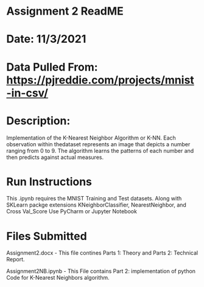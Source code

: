 # Assignment 2 ReadME
# Date: 11/3/2021
# Data Pulled From: https://pjreddie.com/projects/mnist-in-csv/
# Description: 
Implementation of the K-Nearest Neighbor Algorithm or K-NN. Each observation within thedataset represents an image that depicts a number ranging from 0 to 9. The algorithm learns the patterns of each number and then predicts against actual measures.

# Run Instructions
This .ipynb requires the MNIST Training and Test datasets. Along with SKLearn packge extensions KNeighborClassifier, NearestNeighbor, and Cross Val_Score
Use PyCharm or Jupyter Notebook

# Files Submitted
Assignment2.docx - This file contines Parts 1: Theory and Parts 2: Technical Report.

Assignment2NB.ipynb - This File contains Part 2: implementation of python Code for K-Nearest Neighbors algorithm.
